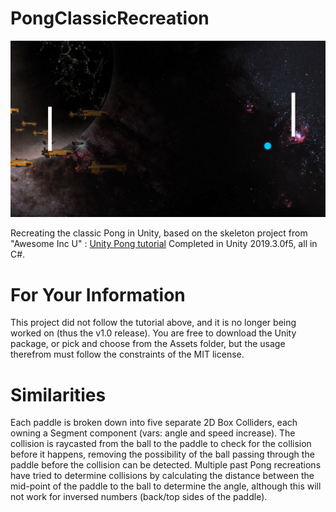 # PongClassicRecreation

![Image of gameplay](/PongGameplay.PNG)

Recreating the classic Pong in Unity, based on the skeleton project from "Awesome Inc U" : [Unity Pong tutorial](https://www.awesomeincu.com/tutorials/unity-pong/)
Completed in Unity 2019.3.0f5, all in C#.

# For Your Information
This project did not follow the tutorial above, and it is no longer being worked on (thus the v1.0 release). You are free to download the Unity package, or pick and choose from the Assets folder, but the usage therefrom must follow the constraints of the MIT license.

# Similarities
Each paddle is broken down into five separate 2D Box Colliders, each owning a Segment component (vars: angle and speed increase). The collision is raycasted from the ball to the paddle to check for the collision before it happens, removing the possibility of the ball passing through the paddle before the collision can be detected. Multiple past Pong recreations have tried to determine collisions by calculating the distance between the mid-point of the paddle to the ball to determine the angle, although this will not work for inversed numbers (back/top sides of the paddle).
